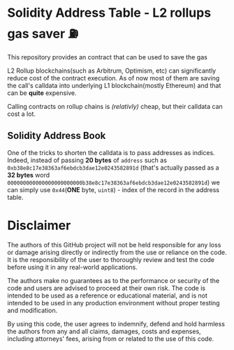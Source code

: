 # Solidity Address Table - L2 rollups gas saver ⛽ 
This repository provides an contract that can be used to save the gas

L2 Rollup blockchains(such as Arbitrum, Optimism, etc) can significantly reduce cost of the contract execution. As of now most of them are saving the call's calldata into underlying L1 blockchain(mostly Ethereum) and that can be **quite** expensive. 

Calling contracts on rollup chains is _(relativly)_ cheap, but their calldata can cost a lot.

## Solidity Address Book

One of the tricks to shorten the calldata is to pass addresses as indices. Indeed, instead of passing **20 bytes** of `address` such as `	0xb38e8c17e38363af6ebdcb3dae12e0243582891d` (that's actually passed as a **32 bytes** word `000000000000000000000000b38e8c17e38363af6ebdcb3dae12e0243582891d`) we can simply use `0x44`(**ONE** byte, `uint8`) - index of the record in the address table.

# Disclaimer 

The authors of this GitHub project will not be held responsible for any loss or damage arising directly or indirectly from the use or reliance on the code. It is the responsibility of the user to thoroughly review and test the code before using it in any real-world applications.

The authors make no guarantees as to the performance or security of the code and users are advised to proceed at their own risk. The code is intended to be used as a reference or educational material, and is not intended to be used in any production environment without proper testing and modification.

By using this code, the user agrees to indemnify, defend and hold harmless the authors from any and all claims, damages, costs and expenses, including attorneys' fees, arising from or related to the use of this code.
